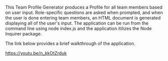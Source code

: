 This Team Profile Generator produces a Profile for all team members based on user input. Role-specific questions are asked when prompted, and when the
user is done entering team members, an HTML document is generated displaying all of the user's input. The application can be run from the command line
using node index.js and the application itilizes the Node Inquirer package.

The link below provides a brief walkthrough of the application.

https://youtu.be/n_kkOtZrduk
